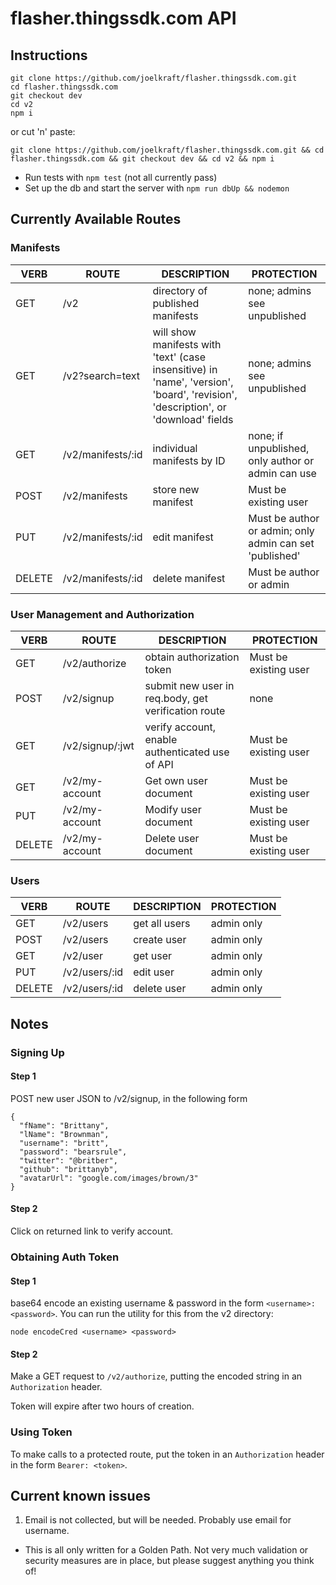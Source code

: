 # flasher.thingssdk.com API

## Instructions
```
git clone https://github.com/joelkraft/flasher.thingssdk.com.git
cd flasher.thingssdk.com
git checkout dev
cd v2
npm i
```
or cut 'n' paste:

`git clone https://github.com/joelkraft/flasher.thingssdk.com.git && cd flasher.thingssdk.com && git checkout dev && cd v2 && npm i`
* Run tests with `npm test` (not all currently pass)
* Set up the db and start the server with `npm run dbUp && nodemon`

## Currently Available Routes
### Manifests

VERB|ROUTE|DESCRIPTION|PROTECTION
---|----|----|---
GET|/v2|directory of published manifests|none; admins see unpublished
GET|/v2?search=text|will show manifests with 'text' (case insensitive) in 'name', 'version', 'board', 'revision', 'description', or 'download' fields|none; admins see unpublished
GET|/v2/manifests/:id| individual manifests by ID|none; if unpublished, only author or admin can use
POST|/v2/manifests|store new manifest|Must be existing user
PUT|/v2/manifests/:id|edit manifest|Must be author or admin; only admin can set 'published'
DELETE|/v2/manifests/:id|delete manifest|Must be author or admin

### User Management and Authorization
VERB|ROUTE|DESCRIPTION|PROTECTION
---|----|----|---
GET|/v2/authorize|obtain authorization token|Must be existing user
POST|/v2/signup|submit new user in req.body, get verification route|none
GET|/v2/signup/:jwt|verify account, enable authenticated use of API|Must be existing user
GET|/v2/my-account|Get own user document|Must be existing user
PUT|/v2/my-account|Modify user document|Must be existing user
DELETE|/v2/my-account|Delete user document|Must be existing user

### Users
VERB|ROUTE|DESCRIPTION|PROTECTION
---|----|----|---
GET|/v2/users|get all users|admin only
POST|/v2/users|create user|admin only
GET|/v2/user|get user|admin only
PUT|/v2/users/:id|edit user|admin only
DELETE|/v2/users/:id|delete user|admin only

## Notes

### Signing Up
#### Step 1
POST new user JSON to /v2/signup, in the following form
```
{
  "fName": "Brittany",
  "lName": "Brownman",
  "username": "britt",
  "password": "bearsrule",
  "twitter": "@britber",
  "github": "brittanyb",
  "avatarUrl": "google.com/images/brown/3"
}
```
#### Step 2
Click on returned link to verify account.

### Obtaining Auth Token
#### Step 1

base64 encode an existing username & password in the form `<username>:<password>`. You can run the utility for this from the v2 directory:
```
node encodeCred <username> <password>
```
#### Step 2
Make a GET request to `/v2/authorize`, putting the encoded string in an `Authorization` header.

Token will expire after two hours of creation.
### Using Token
To make calls to a protected route, put the token in an `Authorization` header in the form `Bearer: <token>`.

## Current known issues
1. Email is not collected, but will be needed. Probably use email for username.
* This is all only written for a Golden Path. Not very much validation or security measures are in place, but please suggest anything you think of!
